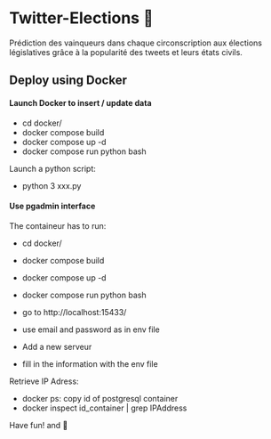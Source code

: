 # Twitter-Elections :partying_face:
Prédiction des vainqueurs dans chaque circonscription aux élections législatives grâce à la popularité des tweets et leurs états civils.


## Deploy using Docker

#### Launch Docker to insert / update data
- cd docker/
- docker compose build
- docker compose up -d
- docker compose run python bash

Launch a python script:
- python 3 xxx.py

#### Use pgadmin interface 
The containeur has to run:
- cd docker/
- docker compose build
- docker compose up -d
- docker compose run python bash

- go to http://localhost:15433/
- use email and password as in env file
- Add a new serveur
- fill in the information with the env file

Retrieve IP Adress:
- docker ps: copy id of postgresql container
- docker inspect id_container | grep IPAddress

Have fun! and :beer:
